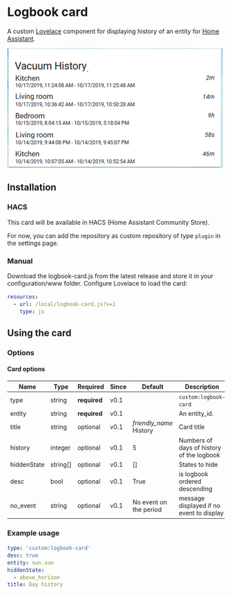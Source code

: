 # Logbook card

A custom [Lovelace](https://www.home-assistant.io/lovelace/) component for displaying history of an entity for [Home Assistant](https://github.com/home-assistant/home-assistant).

![logbook card example](images/screenshot.png)

## Installation

### HACS

This card will be available in HACS (Home Assistant Community Store).

For now, you can add the repository as custom repository of type `plugin` in the settings page.

### Manual

Download the logbook-card.js from the latest release and store it in your configuration/www folder.
Configure Lovelace to load the card:

```yaml
resources:
  - url: /local/logbook-card.js?v=1
    type: js
```

## Using the card

### Options

#### Card options

| Name | Type | Required | Since | Default | Description |
|------|------|---------|-------|---------|-------------|
| type | string | **required** | v0.1 | | `custom:logbook-card`|
| entity | string | **required** | v0.1 | | An entity_id.|
| title | string | optional | v0.1 | *friendly_name* History | Card title|
| history | integer | optional | v0.1 | 5 | Numbers of days of history of the logbook |
| hiddenState | string[] | optional | v0.1 | [] | States to hide|
| desc | bool | optional | v0.1 | True | is logbook ordered descending|
| no_event | string | optional | v0.1 | No event on the period | message displayed if no event to display |

### Example usage

```yaml
type: 'custom:logbook-card'
desc: true
entity: sun.sun
hiddenState:
  - above_horizon
title: Day history
```
